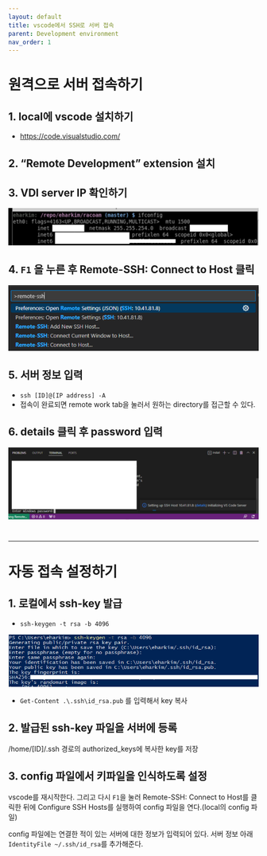 ```yaml
---
layout: default
title: vscode에서 SSH로 서버 접속
parent: Development environment
nav_order: 1
---
```


# 원격으로 서버 접속하기

## 1. local에 vscode 설치하기

- https://code.visualstudio.com/

## 2. “Remote Development” extension 설치

## 3. VDI server IP 확인하기
![1_checkIP](../../assets/images/development_environment/1_checkIP.png)

## 4. `F1` 을 누른 후 Remote-SSH: Connect to Host 클릭

![Untitled](../../assets/images/development_environment/1_remote-ssh.png)

## 5. 서버 정보 입력

- `ssh [ID]@[IP address] -A`
- 접속이 완료되면 remote work tab을 눌러서 원하는 directory를 접근할 수 있다.

## 6. details 클릭 후 password 입력

![Untitled](../../assets/images/development_environment/1_password.png)
#
---  
#

# 자동 접속 설정하기

## 1. 로컬에서 ssh-key 발급

- `ssh-keygen -t rsa -b 4096`

![Untitled](../../assets/images/development_environment/1_ssh_keygen.png)

- `Get-Content .\.ssh\id_rsa.pub` 를 입력해서 key 복사

## 2. 발급된 ssh-key 파일을 서버에 등록

/home/[ID]/.ssh 경로의 authorized_keys에 복사한 key를 저장

## 3. config 파일에서 키파일을 인식하도록 설정

vscode를 재시작한다. 그리고 다시 `F1`을 눌러 Remote-SSH: Connect to Host를 클릭한 뒤에 Configure SSH Hosts를 실행하여 config 파일을 연다.(local의 config 파일)

config 파일에는 연결한 적이 있는 서버에 대한 정보가 입력되어 있다. 서버 정보 아래 `IdentityFile ~/.ssh/id_rsa`를 추가해준다.